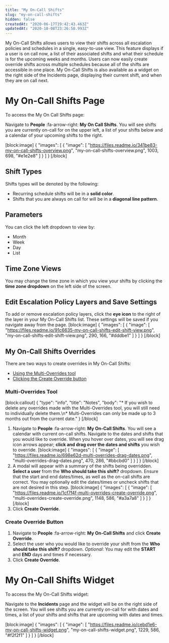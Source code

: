 ```yaml
---
title: "My On-Call Shifts"
slug: "my-on-call-shifts"
hidden: false
createdAt: "2020-06-17T19:42:43.463Z"
updatedAt: "2020-10-08T23:26:58.993Z"
---
```

My On-Call Shifts allows users to view their shifts across all escalation policies and schedules in a single, easy-to-use view. This feature displays if a user is on call now, a list of their associated shifts and what their schedule is for the upcoming weeks and months. Users can now easily create override shifts across multiple schedules because all of the shifts are accessible in one place. My On-Call Shifts is also available as a widget on the right side of the Incidents page, displaying their current shift, and when they are on call next. 

# My On-Call Shifts Page

To access the My On Call Shifts page:

Navigate to **People** :fa-arrow-right: **My On Call Shifts**. You will see shifts you are currently on-call for on the upper left, a list of your shifts below and a calendar of your upcoming shifts to the right.

[block:image]
{
  "images": [
    {
      "image": [
        "https://files.readme.io/341be83-my-on-call-shifts-overview.png",
        "my-on-call-shifts-overview.png",
        1003,
        698,
        "#e1e2e8"
      ]
    }
  ]
}
[/block]
## Shift Types

Shifts types will be denoted by the following:

* Recurring schedule shifts will be in a **solid color**.
* Shifts that you are always on call for will be in a **diagonal line pattern**. 

## Parameters

You can click the left dropdown to view by:

* Month
* Week
* Day
* List

## Time Zone Views

You may change the time zone in which you view your shifts by clicking the **time zone dropdown** on the left side of the screen. 

## Edit Escalation Policy Layers and Save Settings

To add or remove escalation policy layers, click the **eye icon** to the right of the layer in your My On-Call Shifts list. These settings will be saved if you navigate away from the page. 
[block:image]
{
  "images": [
    {
      "image": [
        "https://files.readme.io/91c6635-my-on-call-shifts-edit-shift-view.png",
        "my-on-call-shifts-edit-shift-view.png",
        290,
        166,
        "#dddbe1"
      ]
    }
  ]
}
[/block]
## My On-Call Shifts Overrides

There are two ways to create overrides in My On-Call Shifts:

* [Using the Multi-Overrides tool](https://support.pagerduty.com/docs/my-on-call-shifts#multi-overrides-tool)
* [Clicking the Create Override button](https://support.pagerduty.com/docs/my-on-call-shifts#create-override-button)

### Multi-Overrides Tool
[block:callout]
{
  "type": "info",
  "title": "Notes",
  "body": "* If you wish to delete any overrides made with the Multi-Overrides tool, you will still need to individually delete them.\n* Multi-Overrides can only be made up to 3 months out from the current date."
}
[/block]
1. Navigate to **People** :fa-arrow-right: **My On-Call Shifts**. You will see a calendar with current on-call shifts. Navigate to the dates and shifts that you would like to override. When you hover over dates, you will see drag icon arrows appear; **click and drag over the dates and shifts** you wish to override.
[block:image]
{
  "images": [
    {
      "image": [
        "https://files.readme.io/698e62d-multi-overrides-drag-dates.png",
        "multi-overrides-drag-dates.png",
        470,
        286,
        "#bbcbd0"
      ]
    }
  ]
}
[/block]
2. A modal will appear with a summary of the shifts being overridden. **Select a user** from the **Who should take this shift?** dropdown. Ensure that the start and end dates/times, as well as the on-call shifts are correct. You may optionally edit the dates/times or uncheck shifts that are not desired in this step.
[block:image]
{
  "images": [
    {
      "image": [
        "https://files.readme.io/1cf7f4f-multi-overrides-create-override.png",
        "multi-overrides-create-override.png",
        1148,
        586,
        "#a3a7a8"
      ]
    }
  ]
}
[/block]
3. Click **Create Override**.

### Create Override Button

1. Navigate to **People** :fa-arrow-right: **My On-Call Shifts** and click **Create Override**.
2. Select the user who you would like to override your shift from the **Who should take this shift?** dropdown. *Optional*: You may edit the **START** and **END** days and times if necessary.
3. Click **Create Override**.

# My On-Call Shifts Widget

To access the My On-Call Shifts widget:

Navigate to the **Incidents** page and the widget will be on the right side of the screen. You will see shifts you are currently on-call for with dates and times, a list of your shifts and shifts that are upcoming with dates and times.

[block:image]
{
  "images": [
    {
      "image": [
        "https://files.readme.io/cebd1e6-my-on-call-shifts-widget.png",
        "my-on-call-shifts-widget.png",
        1229,
        586,
        "#f2f2f1"
      ]
    }
  ]
}
[/block]